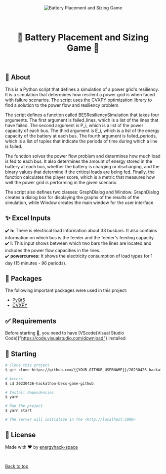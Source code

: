 <div align="center" id="top"> 
  <img src="./.github/app.gif" alt="Battery Placement and Sizing Game" />

  &#xa0;

  
</div>

<h1 align="center">&#128267; Battery Placement and Sizing Game &#128267;</h1>


<!-- Status -->

<!-- <h4 align="center"> 
	🚧  Batarya Yerleştirme ve Boyutlandırma Oyunu 🚀 Under construction...  🚧
</h4> 

<hr> -->


<br>

## :dart: About ##

This is a Python script that defines a simulation of a power grid's resiliency. It is a simulation that determines how resilient a power grid is when faced with failure scenarios. The script uses the CVXPY optimization library to find a solution to the power flow and resiliency problem.

The script defines a function called BESResiliencySimulation that takes four arguments. The first argument is failed_lines, which is a list of the lines that have failed. The second argument is P_i, which is a list of the power capacity of each bus. The third argument is E_i, which is a list of the energy capacity of the battery at each bus. The fourth argument is failed_periods, which is a list of tuples that indicate the periods of time during which a line is failed.

The function solves the power flow problem and determines how much load is fed to each bus. It also determines the amount of energy stored in the battery at each bus, whether the battery is charging or discharging, and the binary values that determine if the critical loads are being fed. Finally, the function calculates the player score, which is a metric that measures how well the power grid is performing in the given scenario.

The script also defines two classes: GraphDialog and Window. GraphDialog creates a dialog box for displaying the graphs of the results of the simulation, while Window creates the main window for the user interface.

## :sparkles: Excel Inputs ##

:heavy_check_mark: <strong>h:</strong> There is electrical load information about 33 busbars. It also contains information on which bus is the feeder and the feeder's feeding capacity.\
:heavy_check_mark: <strong>l:</strong> This input shows between which two bars the lines are located and includes the power flow capacities in the lines.\
:heavy_check_mark: <strong>powercurves:</strong> It shows the electricity consumption of load types for 1 day (15 minutes - 96 periods).

## :rocket: Packages ##

The following important packages were used in this project:

- [PyQt5](https://pypi.org/project/PyQt5/)
- [CVXPY](https://www.cvxpy.org/)


## :white_check_mark: Requirements ##

Before starting :checkered_flag:, you need to have [VScode(Visual Studio Code)]"https://code.visualstudio.com/download"} installed.

## :checkered_flag: Starting ##

```bash
# Clone this project
$ git clone https://github.com/{{YOUR_GITHUB_USERNAME}}/20230426-hackathon-bess-game-github

# Access
$ cd 20230426-hackathon-bess-game-github

# Install dependencies
$ yarn

# Run the project
$ yarn start

# The server will initialize in the <http://localhost:3000>
```

## :memo: License ##

Made with :heart: by <a href="https://github.com/energyhack-space" target="_blank">energyhack-space</a>

&#xa0;

<a href="#top">Back to top</a>
